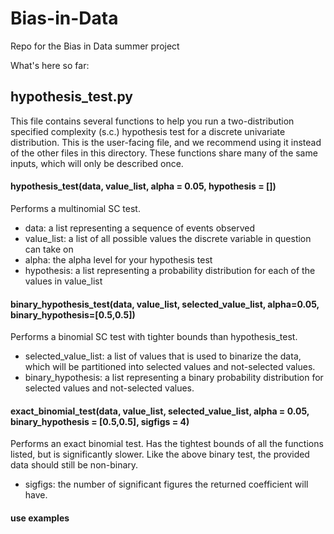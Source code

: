 # Bias-in-Data
Repo for the Bias in Data summer project

What's here so far:

## hypothesis_test.py
This file contains several functions to help you run a two-distribution specified complexity (s.c.) hypothesis test for a discrete univariate distribution. This is the user-facing file, and we recommend using it instead of the other files in this directory. These functions share many of the same inputs, which will only be described once. 

#### hypothesis_test(data, value_list, alpha = 0.05, hypothesis = [])
Performs a multinomial SC test.
  - data: a list representing a sequence of events observed
  - value_list: a list of all possible values the discrete variable in question can take on
  - alpha: the alpha level for your hypothesis test
  - hypothesis: a list representing a probability distribution for each of the values in value_list

#### binary_hypothesis_test(data, value_list, selected_value_list, alpha=0.05, binary_hypothesis=[0.5,0.5])
Performs a binomial SC test with tighter bounds than hypothesis_test. 
  - selected_value_list: a list of values that is used to binarize the data, which will be partitioned into selected values and not-selected values. 
  - binary_hypothesis: a list representing a binary probability distribution for selected values and not-selected values.

#### exact_binomial_test(data, value_list, selected_value_list, alpha = 0.05, binary_hypothesis = [0.5,0.5], sigfigs = 4)
Performs an exact binomial test. Has the tightest bounds of all the functions listed, but is significantly slower. Like the above binary test, the provided data should still be non-binary. 
  - sigfigs: the number of significant figures the returned coefficient will have.
  
#### use examples
